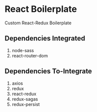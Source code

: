 # React Boilerplate

Custom React-Redux Boilerplate

## Dependencies Integrated

1. node-sass
2. react-router-dom

## Dependencies To-Integrate

1. axios
2. redux
3. react-redux
4. redux-sagas
5. redux-persist
